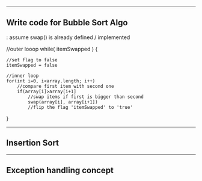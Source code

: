 ------------------------------
Write code for Bubble Sort Algo
------------------------------

: assume swap() is already defined / implemented

//outer looop
while( itemSwapped ) {

	//set flag to false
	itemSwapped = false
	
	//inner loop
	for(int i=0, i<array.length; i++)
		//compare first item with second one
		if(array[i]>array[i+1]
			//swap items if first is bigger than second
			swap(array[i], array[i+1])
			//flip the flag 'itemSwapped' to 'true'



}

------------------------------
Insertion Sort
------------------------------


------------------------------
Exception handling concept
------------------------------

